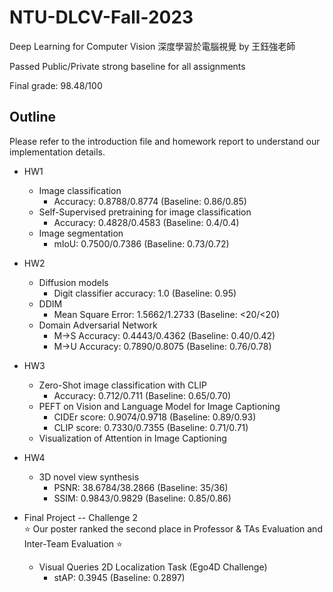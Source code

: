 # NTU-DLCV-Fall-2023

Deep Learning for Computer Vision 深度學習於電腦視覺 by 王鈺強老師

Passed Public/Private strong baseline for all assignments 

Final grade: 98.48/100


## Outline

Please refer to the introduction file and homework report to understand our implementation details.

- HW1
  - Image classification 
    - Accuracy: 0.8788/0.8774 (Baseline: 0.86/0.85)
  - Self-Supervised pretraining for image classification 
    - Accuracy: 0.4828/0.4583 (Baseline: 0.4/0.4)   
  - Image segmentation 
    - mIoU: 0.7500/0.7386 (Baseline: 0.73/0.72)

- HW2
  - Diffusion models 
    - Digit classifier accuracy: 1.0 (Baseline: 0.95)
  - DDIM 
    - Mean Square Error: 1.5662/1.2733 (Baseline: <20/<20)
  - Domain Adversarial Network 
    - M→S Accuracy: 0.4443/0.4362 (Baseline: 0.40/0.42)
    - M→U Accuracy: 0.7890/0.8075 (Baseline: 0.76/0.78)
  
- HW3
  - Zero-Shot image classification with CLIP
    - Accuracy: 0.712/0.711 (Baseline: 0.65/0.70)
  - PEFT on Vision and Language Model for Image Captioning 
    - CIDEr score: 0.9074/0.9718 (Baseline: 0.89/0.93)
    - CLIP score: 0.7330/0.7355 (Baseline: 0.71/0.71)
  - Visualization of Attention in Image Captioning

- HW4
  - 3D novel view synthesis 
    - PSNR: 38.6784/38.2866 (Baseline: 35/36)
    - SSIM: 0.9843/0.9829 (Baseline: 0.85/0.86)

- Final Project -- Challenge 2 <br>
⭐ Our poster ranked the second place in Professor & TAs Evaluation and Inter-Team Evaluation ⭐
  - Visual Queries 2D Localization Task (Ego4D Challenge)
    - stAP: 0.3945 (Baseline: 0.2897)
